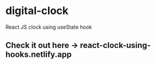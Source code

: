 # digital-clock
React JS clock using useState hook 


## Check it out here -> react-clock-using-hooks.netlify.app
